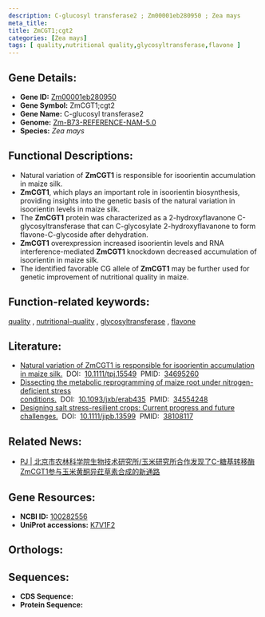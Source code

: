 ```yaml
---
description: C-glucosyl transferase2 ; Zm00001eb280950 ; Zea mays
meta_title:
title: ZmCGT1;cgt2
categories: [Zea mays]
tags: [ quality,nutritional quality,glycosyltransferase,flavone ]
---
```


## Gene Details:
- **Gene ID:**	[Zm00001eb280950](https://www.maizegdb.org/gene_center/gene/Zm00001eb280950)
- **Gene Symbol:** ZmCGT1;cgt2
- **Gene Name:** C-glucosyl transferase2
- **Genome:** [Zm-B73-REFERENCE-NAM-5.0](https://www.maizegdb.org/genome/assembly/Zm-B73-REFERENCE-NAM-5.0)
- **Species:** *Zea mays*

## Functional Descriptions:
   - Natural variation of **ZmCGT1** is responsible for isoorientin accumulation in maize silk.
   - **ZmCGT1**, which plays an important role in isoorientin biosynthesis, providing insights into the genetic basis of the natural variation in isoorientin levels in maize silk.
   - The **ZmCGT1** protein was characterized as a 2-hydroxyflavanone C-glycosyltransferase that can C-glycosylate 2-hydroxyflavanone to form flavone-C-glycoside after dehydration.
   - **ZmCGT1** overexpression increased isoorientin levels and RNA interference-mediated **ZmCGT1** knockdown decreased accumulation of isoorientin in maize silk.
   - The identified favorable CG allele of **ZmCGT1** may be further used for genetic improvement of nutritional quality in maize.

## Function-related keywords:
[quality](/tags/quality/)&nbsp;,&nbsp;[nutritional-quality](/tags/nutritional-quality/)&nbsp;,&nbsp;[glycosyltransferase](/tags/glycosyltransferase/)&nbsp;,&nbsp;[flavone](/tags/flavone/)

## Literature:
   - [Natural variation of ZmCGT1 is responsible for isoorientin accumulation in maize silk.]( https://onlinelibrary.wiley.com/doi/10.1111/tpj.15549)&nbsp;&nbsp;DOI:&nbsp;&nbsp;[10.1111/tpj.15549](https://onlinelibrary.wiley.com/doi/10.1111/tpj.15549)&nbsp;&nbsp;PMID:&nbsp;&nbsp;[34695260](https://pubmed.ncbi.nlm.nih.gov/34695260/)
   - [Dissecting the metabolic reprogramming of maize root under nitrogen-deficient stress conditions.]( https://academic.oup.com/jxb/article/73/1/275/6374527?login=false)&nbsp;&nbsp;DOI:&nbsp;&nbsp;[10.1093/jxb/erab435](https://academic.oup.com/jxb/article/73/1/275/6374527?login=false)&nbsp;&nbsp;PMID:&nbsp;&nbsp;[34554248](https://pubmed.ncbi.nlm.nih.gov/34554248/)
   - [Designing salt stress-resilient crops: Current progress and future challenges.]( https://onlinelibrary.wiley.com/doi/10.1111/jipb.13599)&nbsp;&nbsp;DOI:&nbsp;&nbsp;[10.1111/jipb.13599](https://onlinelibrary.wiley.com/doi/10.1111/jipb.13599)&nbsp;&nbsp;PMID:&nbsp;&nbsp;[38108117](https://pubmed.ncbi.nlm.nih.gov/38108117/)

## Related News:
   - [PJ | 北京市农林科学院生物技术研究所/玉米研究所合作发现了C-糖基转移酶ZmCGT1参与玉米黄酮异荭草素合成的新通路](https://mp.weixin.qq.com/s?__biz=Mzg3MDEwNDEyMg==&mid=2247519889&idx=2&sn=029edb34581c332232f3b4bba9ff9955&chksm=ce9023c4f9e7aad218d4daef2463ad1a062bca4381bee4781fffe242047a2b0ed33a614de7b0&scene=27#wechat_redirect)

## Gene Resources:
- **NCBI ID:** [100282556](https://www.ncbi.nlm.nih.gov/gene/?term=100282556)
- **UniProt accessions:** [K7V1F2](https://www.uniprot.org/uniprotkb/K7V1F2/entry)

## Orthologs:

## Sequences:
- **CDS Sequence:**
- **Protein Sequence:**
